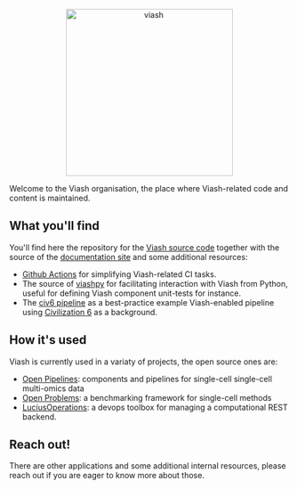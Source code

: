 <p align="center">
<a href="https://viash.io/">
<img alt="viash" src="https://viash.io/logo/viash_large.svg" width="300">
</a>
</p>

Welcome to the Viash organisation, the place where Viash-related code and content is maintained.

## What you'll find

You'll find here the repository for the [Viash source code](https://github.com/viash-io/viash) together with the source of the [documentation site](https://viash.io) and some additional resources:

- [Github Actions](https://github.com/viash-io/viash-actions) for simplifying Viash-related CI tasks.
- The source of [viashpy](https://github.com/viash-io/viashpy) for facilitating interaction with Viash from Python, useful for defining Viash component unit-tests for instance.
- The [civ6 pipeline](https://github.com/viash-io/civ6_pipeline) as a best-practice example Viash-enabled pipeline using [Civilization 6](https://civilization.com/) as a background.

## How it's used

Viash is currently used in a variaty of projects, the open source ones are:

- [Open Pipelines](https://openpipelines.bio/): components and pipelines for single-cell single-cell multi-omics data
- [Open Problems](https://openproblems.bio/): a benchmarking framework for single-cell methods
- [LuciusOperations](https://www.data-intuitive.com/LuciusOperations/README.html): a devops toolbox for managing a computational REST backend.

## Reach out!

There are other applications and some additional internal resources, please reach out if you are eager to know more about those.
